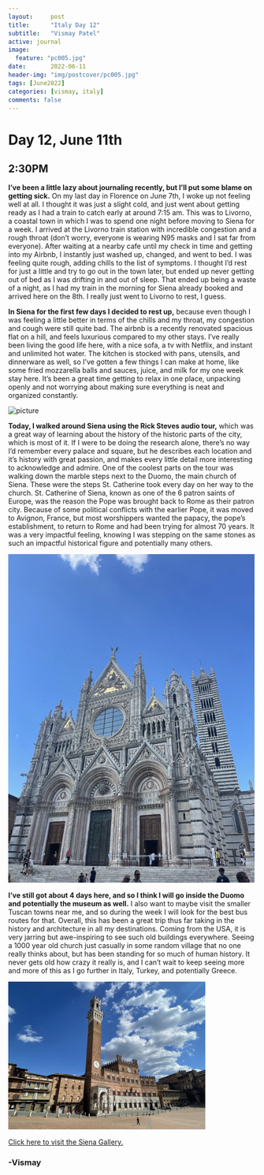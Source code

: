 ```yaml
---
layout:     post
title:      "Italy Day 12"
subtitle:   "Vismay Patel"
active: journal
image:
  feature: "pc005.jpg"
date:       2022-06-11
header-img: "img/postcover/pc005.jpg"
tags: [June2022]
categories: [vismay, italy]
comments: false
---
```


# Day 12, June 11th

## 2:30PM

**I’ve been a little lazy about journaling recently, but I’ll put some blame on getting sick.** On my last day in Florence on June 7th, I woke up not feeling well at all. I thought it was just a slight cold, and just went about getting ready as I had a train to catch early at around 7:15 am. This was to Livorno, a coastal town in which I was to spend one night before moving to Siena for a week. I arrived at the Livorno train station with incredible congestion and a rough throat (don’t worry, everyone is wearing N95 masks and I sat far from everyone). After waiting at a nearby cafe until my check in time and getting into my Airbnb, I instantly just washed up, changed, and went to bed. I was feeling quite rough, adding chills to the list of symptoms. I thought I’d rest for just a little and try to go out in the town later, but ended up never getting out of bed as I was drifting in and out of sleep. That ended up being a waste of a night, as I had my train in the morning for Siena already booked and arrived here on the 8th. I really just went to Livorno to rest, I guess. 

**In Siena for the first few days I decided to rest up,** because even though I was feeling a little better in terms of the chills and my throat, my congestion and cough were still quite bad. The airbnb is a recently renovated spacious flat on a hill, and feels luxurious compared to my other stays. I’ve really been living the good life here, with a nice sofa, a tv with Netflix, and instant and unlimited hot water. The kitchen is stocked with pans, utensils, and dinnerware as well, so I’ve gotten a few things I can make at home, like some fried mozzarella balls and sauces, juice, and milk for my one week stay here. It’s been a great time getting to relax in one place, unpacking openly and not worrying about making sure everything is neat and organized constantly. 

<img src="/gallery/archive/2022-June-Siena/msg38503575-422575.jpg" alt="picture" class="center" width="400"/>

**Today, I walked around Siena using the Rick Steves audio tour,** which was a great way of learning about the history of the historic parts of the city, which is most of it. If I were to be doing the research alone, there’s no way I’d remember every palace and square, but he describes each location and it’s history with great passion, and makes every little detail more interesting to acknowledge and admire. One of the coolest parts on the tour was walking down the marble steps next to the Duomo, the main church of Siena. These were the steps St. Catherine took every day on her way to the church. St. Catherine of Siena, known as one of the 6 patron saints of Europe, was the reason the Pope was brought back to Rome as their patron city. Because of some political conflicts with the earlier Pope, it was moved to Avignon, France, but most worshippers wanted the papacy, the pope’s establishment, to return to Rome and had been trying for almost 70 years. It was a very impactful feeling, knowing I was stepping on the same stones as such an impactful historical figure and potentially many others. 

<img src="/gallery/archive/2022-June-Siena/msg38503476-422566.jpg" alt="picture" class="center" width="500"/>

**I’ve still got about 4 days here, and so I think I will go inside the Duomo and potentially the museum as well.** I also want to maybe visit the smaller Tuscan towns near me, and so during the week I will look for the best bus routes for that. Overall, this has been a great trip thus far taking in the history and architecture in all my destinations. Coming from the USA, it is very jarring but awe-inspiring to see such old buildings everywhere. Seeing a 1000 year old church just casually in some random village that no one really thinks about, but has been standing for so much of human history. It never gets old how crazy it really is, and I can’t wait to keep seeing more and more of this as I go further in Italy, Turkey, and potentially Greece.

<img src="/gallery/archive/2022-June-Siena/msg38503476-422573.jpg" alt="picture" class="center" width="400"/>

<a href="https://vismaytravels.com//gallery/gallery-22June-Siena/">Click here to visit the Siena Gallery.</a> 

### -Vismay 